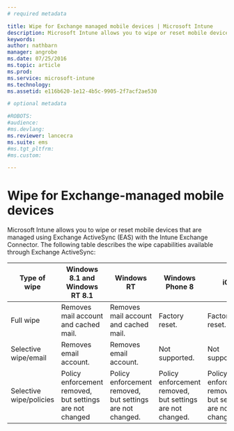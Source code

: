 ```yaml
---
# required metadata

title: Wipe for Exchange managed mobile devices | Microsoft Intune
description: Microsoft Intune allows you to wipe or reset mobile devices that are managed using Exchange ActiveSync (EAS) with the Intune Exchange Connector
keywords:
author: nathbarn
manager: angrobe
ms.date: 07/25/2016
ms.topic: article
ms.prod:
ms.service: microsoft-intune
ms.technology:
ms.assetid: e116b620-1e12-4b5c-9905-2f7acf2ae530

# optional metadata

#ROBOTS:
#audience:
#ms.devlang:
ms.reviewer: lancecra
ms.suite: ems
#ms.tgt_pltfrm:
#ms.custom:

---
```



# Wipe for Exchange-managed mobile devices
Microsoft Intune allows you to wipe or reset mobile devices that are managed using Exchange ActiveSync (EAS) with the Intune Exchange Connector. The following table describes the wipe capabilities available through Exchange ActiveSync:

|Type of wipe|Windows 8.1 and Windows RT 8.1|Windows RT|Windows Phone 8|iOS|Android|
|----------------|----------------------------------|--------------|-------------------|-------|-----------|
|Full wipe|Removes mail account and cached mail.|Removes mail account and cached mail.|Factory reset.|Factory reset.|Factory reset.|
|Selective wipe/email|Removes email account.|Removes email account.|Not supported.|Not supported.|Not supported.|
|Selective wipe/policies|Policy enforcement removed, but settings are not changed|Policy enforcement removed, but settings are not changed.|Policy enforcement removed, but settings are not changed.|Policy enforcement removed, but settings are not changed.|Policy enforcement removed, but settings are not changed.|
